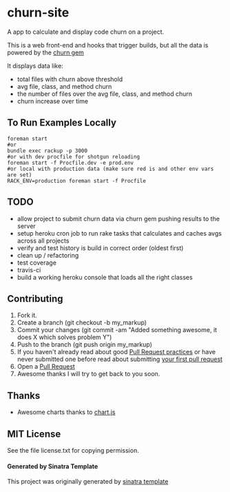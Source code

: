 churn-site
===

A app to calculate and display code churn on a project.

This is a web front-end and hooks that trigger builds, but all the data is powered by the [churn gem](https://github.com/danmayer/churn)

It displays data like:

* total files with churn above threshold
* avg file, class, and method churn
* the number of files over the avg file, class, and method churn
* churn increase over time

## To Run Examples Locally

    foreman start
    #or
    bundle exec rackup -p 3000
    #or with dev procfile for shotgun reloading
    foreman start -f Procfile.dev -e prod.env
    #or local with production data (make sure red is and other env vars are set)
    RACK_ENV=production foreman start -f Procfile

## TODO

* allow project to submit churn data via churn gem pushing results to the server
* setup heroku cron job to run rake tasks that calculates and caches avgs across all projects
* verify and test history is build in correct order (oldest first)
* clean up / refactoring
* test coverage
* travis-ci
* build a working heroku console that loads all the right classes

## Contributing

1. Fork it.
2. Create a branch (git checkout -b my_markup)
3. Commit your changes (git commit -am "Added something awesome, it does X which solves problem Y")
4. Push to the branch (git push origin my_markup)
5. If you haven't already read about good [Pull Request practices](http://codeinthehole.com/writing/pull-requests-and-other-good-practices-for-teams-using-github/) or have never submitted one before read about submitting [your first pull request](http://jumpstartlab.com/news/archives/2013/04/15/your-first-pull-request)
6. Open a [Pull Request](https://help.github.com/articles/using-pull-requests)
7. Awesome thanks I will try to get back to you soon.

## Thanks

* Awesome charts thanks to [chart.js](http://www.chartjs.org/docs/)

## MIT License

See the file license.txt for copying permission.

#### Generated by Sinatra Template

This project was originally generated by [sinatra template](https://github.com/danmayer/sinatra_template)
